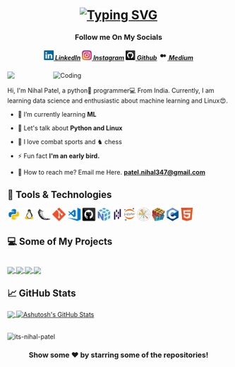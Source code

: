 <h1 align="center">
  <a href="https://git.io/typing-svg"><img src="https://readme-typing-svg.demolab.com?font=Fixedsys&duration=4000&pause=700&color=20F700&center=true&width=435&lines=Hello%2C+Fellow+%3Ccoder%2F%3E!;+I'm+Nihal%2C+Welcome+To+My+Profile.;Thank+You+For+Visiting!" alt="Typing SVG" /></a>
</h1>

<h3 align="center">Follow me On My Socials</h3>

<h5 align="center">
  <a href="https://www.linkedin.com/in/niihal-patel/" title="LinkedIn Profile"><img width="22" src="images/linkedin.svg"> LinkedIn</a>
  <a href="https://www.instagram.com/_its.nihal/" title="Instagram Profile"><img width="22" src="images/instagram.svg"> Instagram</a>
  <a href="https://www.github.com/its-nihal-patel/" title="Github Profile"><img width="22" src="images/github.svg"> Github</a>
  <a href="https://medium.com/@techytales" title="Medium Profile"><img width="20" src="images/medium.svg"> Medium</a>
</h5>

<img align="right" alt="Coding" width="400" src="https://media.giphy.com/media/zhYSVCirREeIZtONCI/giphy.gif">

![](https://komarev.com/ghpvc/?username=its-nihal-patel)


Hi, I'm Nihal Patel, a python🐍 programmer‍💻 From India. Currently, I am learning data science and enthusiastic about machine learning and Linux😍.

- 📘 I’m currently learning **ML**

- 💬 Let's talk about **Python and Linux**

- 🥊 I love combat sports and ♞ chess

- ⚡ Fun fact **I'm an early bird.**

- 📮 How to reach me? Email me Here. **patel.nihal347@gmail.com**


## 🔧 Tools & Technologies
<img title="Python" height="30" src="images/python.svg">
<img title="Linux" height="30" src="images/linux.svg">
<img title="Flask" height="30" src="images/flask.svg">
<img title="Git" height="30" src="images/git-original.svg">
<img title="Visual Studio Code" height="30" src="images/vscode.svg">
<img title="GitHub" height="30" src="images/github.svg">
<img title="NumPy" height="30" src="images/numpy.svg">
<img title="Jupyter Notebook" height="30" src="images/Pandas.svg">
<img title="Matplotlib" height="30" src="images/jupyter.svg">
<img title="Pandas" height="30" src="images/matplotlib.svg">
<img title="Problem Solving" height="30" src="images/problemSolving.png">
<img title="C" height="30" src="images/c.svg">
<img title="HTML5" height="30" src="images/html.svg">


## 💻 Some of My Projects
<br/>
<div>
  <a align="left" href="https://github.com/its-nihal-patel/FIFA-DataAnalysis">
  <img align="center" src="https://github-readme-stats.vercel.app/api/pin/?username=its-nihal-patel&repo=FIFA-DataAnalysis&title_color=ffffff&text_color=c9cacc&icon_color=2bbc8a&bg_color=1d1f21" />
</a> 

<a align="left" href="https://github.com/its-nihal-patel/FileHive">
  <img align="center" src="https://github-readme-stats.vercel.app/api/pin/?username=its-nihal-patel&repo=FileHive&title_color=ffffff&text_color=c9cacc&icon_color=2bbc8a&bg_color=1d1f21" />
</a> 

<a align="right" href="https://github.com/its-nihal-patel/URL-Shortner">
  <img align="center" src="https://github-readme-stats.vercel.app/api/pin/?username=its-nihal-patel&repo=URL-Shortner&title_color=ffffff&text_color=c9cacc&icon_color=2bbc8a&bg_color=1d1f21" />
</a> 

<a align="right" href="https://github.com/its-nihal-patel/Qr_Code-Generator">
  <img align="center" src="https://github-readme-stats.vercel.app/api/pin/?username=its-nihal-patel&repo=Qr_Code-Generator&title_color=ffffff&text_color=c9cacc&icon_color=2bbc8a&bg_color=1d1f21" />
</a>
</div>

## 📈 GitHub Stats
<a href="https://github.com/its-nihal-patel/its-nihal-patel">
  <img align="center" src="https://github-readme-stats.vercel.app/api/top-langs/?username=its-nihal-patel&hide=java,html&title_color=ffffff&text_color=c9cacc&icon_color=2bbc8a&bg_color=1d1f21" />
</a>
<a href="https://github.com/its-nihal-patel/its-nihal-patel">
  <img align="center" src="https://github-readme-stats.vercel.app/api?username=its-nihal-patel&show_icons=true&line_height=27&count_private=true&title_color=ffffff&text_color=c9cacc&icon_color=2bbc8a&bg_color=1d1f21" alt="Ashutosh's GitHub Stats" />
</a>
<br/><br/>

<p><img align="center" src="https://github-readme-streak-stats.herokuapp.com/?user=its-nihal-patel&" alt="its-nihal-patel" /></p>

<div align="center">
  <h3> Show some ❤️ by starring some of the repositories! </h3>
</div>